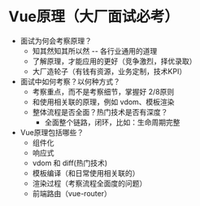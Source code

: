 # Vue原理（大厂面试必考）

+ 面试为何会考察原理？
  + 知其然知其所以然 -- 各行业通用的道理
  + 了解原理，才能应用的更好（竞争激烈，择优录取）
  + 大厂造轮子（有钱有资源，业务定制，技术KPI）
+ 面试中如何考察？以何种方式？
  + 考察重点，而不是考察细节，掌握好 2/8原则
  + 和使用相关联的原理，例如 vdom、模板渲染
  + 整体流程是否全面？热门技术是否有深度？
    + 全面整个链路，闭环，比如：生命周期完整
+ Vue原理包括哪些？
  + 组件化
  + 响应式
  + vdom 和 diff(热门技术)
  + 模板编译（和日常使用相关联的）
  + 渲染过程（考察流程全面度的问题）
  + 前端路由（vue-router）



